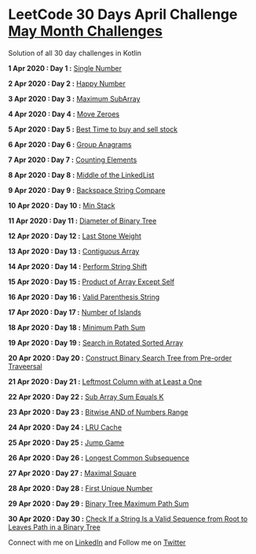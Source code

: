 # LeetCode 30 Days April Challenge [May Month Challenges](https://github.com/manishandroid/LeetCodeMayMonthChallenge)
Solution of  all  30 day challenges  in Kotlin

**1 Apr 2020 : Day 1 :** [Single Number](/src/week1/SingleNumber.kt)

**2 Apr 2020 : Day 2 :** [Happy Number](/src/week1/HappyNumber.kt)

**3 Apr 2020 : Day 3 :** [Maximum SubArray](/src/week1/MaximumSubArray.kt)

**4 Apr 2020 : Day 4 :** [Move Zeroes](/src/week1/MoveZeroes.kt)

**5 Apr 2020 : Day 5 :** [Best Time to buy and sell stock]((/src/week1/BestTimeBuySell.kt))

**6 Apr 2020 : Day 6 :** [Group Anagrams](/src/week1/GroupAnagrams.kt)

**7 Apr 2020 : Day 7 :** [Counting Elements](/src/week1/CountingElements.kt)

**8 Apr 2020 : Day 8 :** [Middle of the LinkedList](/src/week2/MiddleOfLinkedList.kt)

**9 Apr 2020 : Day 9 :** [Backspace String Compare](/src/week2/BackSpaceStringCompare.kt)

**10 Apr 2020 : Day 10 :** [Min Stack](/src/week2/MinStack.kt)

**11 Apr 2020 : Day 11 :** [Diameter of Binary Tree](/src/week2/DiameterOfBinaryTree.kt)

**12 Apr 2020 : Day 12 :** [Last Stone Weight](/src/week2/LastStoneWeight.kt)

**13 Apr 2020 : Day 13 :** [Contiguous Array](/src/week2/ContiguousArray.kt)

**14 Apr 2020 : Day 14 :** [Perform String Shift](/src/week2/PerformStringShift.kt)

**15 Apr 2020 : Day 15 :** [Product of Array Except Self](/src/week3/ProductOfArrayExceptSelf.kt)

**16 Apr 2020 : Day 16 :** [Valid Parenthesis String](/src/week3/ValidParenthesisString.kt)

**17 Apr 2020 : Day 17 :** [Number of Islands](/src/week3/NumberOfIslands.kt)

**18 Apr 2020 : Day 18 :** [Minimum Path Sum](/src/week3/MinimumPathSum.kt)

**19 Apr 2020 : Day 19 :** [Search in Rotated Sorted Array](/src/week3/SearchRotatedSortedArray.kt)

**20 Apr 2020 : Day 20 :** [Construct Binary Search Tree from Pre-order Traveersal](/src/week3/BinarySearchTreeFromPreorder.kt)

**21 Apr 2020 : Day 21 :** [Leftmost Column with at Least a One](/src/week3/LeftMostColumnWithAtLeastOne.kt)

**22 Apr 2020 : Day 22 :** [Sub Array Sum Equals K](/src/week4/SubArraySumEqualsK.kt)

**23 Apr 2020 : Day 23 :** [Bitwise AND of Numbers Range](/src/week4/BitwiseANDNumbersRange.kt)

**24 Apr 2020 : Day 24 :** [LRU Cache](/src/week4/LRUCache.kt)

**25 Apr 2020 : Day 25 :** [Jump Game](/src/week4/JumpGame.kt)

**26 Apr 2020 : Day 26 :** [Longest Common Subsequence](/src/week4/LongestCommonSubsequence.kt)

**27 Apr 2020 : Day 27 :** [Maximal Square](/src/week4/MaximalSquare.kt)

**28 Apr 2020 : Day 28 :** [First Unique Number](/src/week4/FirstUniqueNumber.kt)

**29 Apr 2020 : Day 29 :** [Binary Tree Maximum Path Sum](/src/week5/BinaryTreeMaximuPathSum.kt)

**30 Apr 2020 : Day 30 :** [Check If a String Is a Valid Sequence from Root to Leaves Path in a Binary Tree](/src/week5/ValidSequenceRootToLeaveBinaryTree.kt)


Connect with me on [LinkedIn](https://www.linkedin.com/in/manishandroidexpert/) and Follow me on [Twitter](https://twitter.com/manishandroid)
